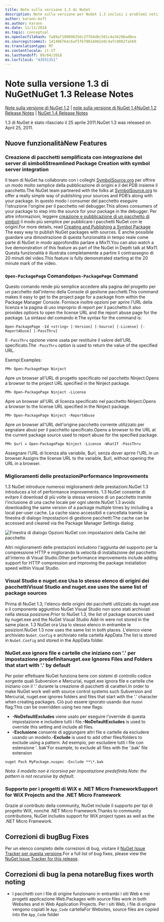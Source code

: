 ```yaml
---
title: Note sulla versione 1.3 di NuGet
description: Note sulla versione per NuGet 1.3 inclusi i problemi noti, correzioni di bug, funzionalità aggiunte e dcr.
author: karann-msft
ms.author: karann
ms.date: 11/11/2016
ms.topic: conceptual
ms.openlocfilehash: fa89af100096356c2ffb4d6c501c4a34296ad0ea
ms.sourcegitcommit: 1d1406764c6af5fb7801d462e0c4afc9092fa569
ms.translationtype: MT
ms.contentlocale: it-IT
ms.lasthandoff: 09/04/2018
ms.locfileid: "43551351"
---
```

# <a name="nuget-13-release-notes"></a><span data-ttu-id="cd157-103">Note sulla versione 1.3 di NuGet</span><span class="sxs-lookup"><span data-stu-id="cd157-103">NuGet 1.3 Release Notes</span></span>

<span data-ttu-id="cd157-104">[Note sulla versione di NuGet 1.2](../release-notes/nuget-1.2.md) | [note sulla versione di NuGet 1.4](../release-notes/nuget-1.4.md)</span><span class="sxs-lookup"><span data-stu-id="cd157-104">[NuGet 1.2 Release Notes](../release-notes/nuget-1.2.md) | [NuGet 1.4 Release Notes](../release-notes/nuget-1.4.md)</span></span>

<span data-ttu-id="cd157-105">1.3 di NuGet è stato rilasciato il 25 aprile 2011.</span><span class="sxs-lookup"><span data-stu-id="cd157-105">NuGet 1.3 was released on April 25, 2011.</span></span>

## <a name="new-features"></a><span data-ttu-id="cd157-106">Nuove funzionalità</span><span class="sxs-lookup"><span data-stu-id="cd157-106">New Features</span></span>

### <a name="streamlined-package-creation-with-symbol-server-integration"></a><span data-ttu-id="cd157-107">Creazione di pacchetti semplificata con integrazione del server di simboli</span><span class="sxs-lookup"><span data-stu-id="cd157-107">Streamlined Package Creation with symbol server integration</span></span>

<span data-ttu-id="cd157-108">Il team di NuGet ha collaborato con i colleghi [SymbolSource.org](http://www.symbolsource.org/) per offrire un modo molto semplice della pubblicazione di origini e il del PDB insieme il pacchetto.</span><span class="sxs-lookup"><span data-stu-id="cd157-108">The NuGet team partnered with the folks at [SymbolSource.org](http://www.symbolsource.org/) to offer a really simple way of publishing your sources and PDB’s along with your package.</span></span> <span data-ttu-id="cd157-109">In questo modo i consumer del pacchetto eseguire l'istruzione l'origine per il pacchetto nel debugger.</span><span class="sxs-lookup"><span data-stu-id="cd157-109">This allows consumers of your package to step into the source for your package in the debugger.</span></span> <span data-ttu-id="cd157-110">Per altre informazioni, leggere [creazione e pubblicazione di un pacchetto di simboli](../create-packages/symbol-packages.md) il modo più semplice per pubblicare i pacchetti NuGet con le origini.</span><span class="sxs-lookup"><span data-stu-id="cd157-110">For more details, read [Creating and Publishing a Symbol Package](../create-packages/symbol-packages.md) The easy way to publish NuGet packages with sources.</span></span> <span data-ttu-id="cd157-111">È anche possibile guardare una dimostrazione di questa funzionalità in tempo reale come parte di NuGet in modo approfondito parlare a Mix11.</span><span class="sxs-lookup"><span data-stu-id="cd157-111">You can also watch a live demonstration of this feature as part of the NuGet in Depth talk at Mix11.</span></span> <span data-ttu-id="cd157-112">Questa funzionalità è illustrata completamente a partire il contrassegno di 20 minuti del video.</span><span class="sxs-lookup"><span data-stu-id="cd157-112">This feature is fully demonstrated starting at the 20 minute mark of the video.</span></span>

### <a name="open-packagepage-command"></a><span data-ttu-id="cd157-113">`Open-PackagePage` Comando</span><span class="sxs-lookup"><span data-stu-id="cd157-113">`Open-PackagePage` Command</span></span>

<span data-ttu-id="cd157-114">Questo comando rende più semplice accedere alla pagina del progetto per un pacchetto dall'interno della Console di gestione pacchetti.</span><span class="sxs-lookup"><span data-stu-id="cd157-114">This command makes it easy to get to the project page for a package from within the Package Manager Console.</span></span> <span data-ttu-id="cd157-115">Fornisce inoltre opzioni per aprire l'URL della licenza e la pagina di uso improprio di report per il pacchetto.</span><span class="sxs-lookup"><span data-stu-id="cd157-115">It also provides options to open the license URL and the report abuse page for the package.</span></span>
<span data-ttu-id="cd157-116">La sintassi del comando è:</span><span class="sxs-lookup"><span data-stu-id="cd157-116">The syntax for the command is:</span></span>

    Open-PackagePage -Id <string> [-Version] [-Source] [-License] [-ReportAbuse] [-PassThru]

<span data-ttu-id="cd157-117">Il `-PassThru` opzione viene usata per restituire il valore dell'URL specificato.</span><span class="sxs-lookup"><span data-stu-id="cd157-117">The `-PassThru` option is used to return the value of the specified URL.</span></span>

<span data-ttu-id="cd157-118">Esempi:</span><span class="sxs-lookup"><span data-stu-id="cd157-118">Examples:</span></span>

    PM> Open-PackagePage Ninject

<span data-ttu-id="cd157-119">Apre un browser all'URL di progetto specificato nel pacchetto Ninject.</span><span class="sxs-lookup"><span data-stu-id="cd157-119">Opens a browser to the project URL specified in the Ninject package.</span></span>

    PM> Open-PackagePage Ninject -License

<span data-ttu-id="cd157-120">Apre un browser all'URL di licenza specificato nel pacchetto Ninject.</span><span class="sxs-lookup"><span data-stu-id="cd157-120">Opens a browser to the license URL specified in the Ninject package.</span></span>

    PM> Open-PackagePage Ninject -ReportAbuse

<span data-ttu-id="cd157-121">Apre un browser all'URL dell'origine pacchetto corrente utilizzato per segnalare abusi per il pacchetto specificato.</span><span class="sxs-lookup"><span data-stu-id="cd157-121">Opens a browser to the URL at the current package source used to report abuse for the specified package.</span></span>

    PM> $url = Open-PackagePage Ninject -License -WhatIf -PassThru

<span data-ttu-id="cd157-122">Assegnare l'URL di licenza alla variabile, $url, senza dover aprire l'URL in un browser.</span><span class="sxs-lookup"><span data-stu-id="cd157-122">Assigns the license URL to the variable, $url, without opening the URL in a browser.</span></span>

### <a name="performance-improvements"></a><span data-ttu-id="cd157-123">Miglioramenti delle prestazioni</span><span class="sxs-lookup"><span data-stu-id="cd157-123">Performance Improvements</span></span>

<span data-ttu-id="cd157-124">1.3 NuGet introduce numerosi miglioramenti delle prestazioni.</span><span class="sxs-lookup"><span data-stu-id="cd157-124">NuGet 1.3 introduces a lot of performance improvements.</span></span> <span data-ttu-id="cd157-125">1.3 NuGet consente di evitare il download di più volte la stessa versione di un pacchetto tramite l'inclusione di una cache locale per ogni utente.</span><span class="sxs-lookup"><span data-stu-id="cd157-125">NuGet 1.3 avoids downloading the same version of a package multiple times by including a local per-user cache.</span></span> <span data-ttu-id="cd157-126">La cache siano accessibili e cancellata tramite la finestra di dialogo Impostazioni di gestione pacchetti:</span><span class="sxs-lookup"><span data-stu-id="cd157-126">The cache can be accessed and cleared via the Package Manager Settings dialog:</span></span>

![Finestra di dialogo Opzioni NuGet con impostazioni della Cache del pacchetto](./media/nuget-options.png)

<span data-ttu-id="cd157-128">Altri miglioramenti delle prestazioni includono l'aggiunta del supporto per la compressione HTTP e migliorando la velocità di installazione del pacchetto all'interno di Visual Studio.</span><span class="sxs-lookup"><span data-stu-id="cd157-128">Other performance improvements include adding support for HTTP compression and improving the package installation speed within Visual Studio.</span></span>

### <a name="visual-studio-and-nugetexe-uses-the-same-list-of-package-sources"></a><span data-ttu-id="cd157-129">Visual Studio e nuget.exe Usa lo stesso elenco di origini dei pacchetti</span><span class="sxs-lookup"><span data-stu-id="cd157-129">Visual Studio and nuget.exe uses the same list of package sources</span></span>

<span data-ttu-id="cd157-130">Prima di NuGet 1.3, l'elenco delle origini dei pacchetti utilizzato da nuget.exe e il componente aggiuntivo NuGet Visual Studio non sono stati archiviati nella stessa posizione.</span><span class="sxs-lookup"><span data-stu-id="cd157-130">Prior to NuGet 1.3, the list of package sources used by nuget.exe and the NuGet Visual Studio Add-In were not stored in the same place.</span></span> <span data-ttu-id="cd157-131">1.3 NuGet ora Usa lo stesso elenco in entrambe le posizioni.</span><span class="sxs-lookup"><span data-stu-id="cd157-131">NuGet 1.3 now uses the same list in both places.</span></span> <span data-ttu-id="cd157-132">L'elenco viene archiviato `NuGet.Config` e archiviato nella cartella AppData.</span><span class="sxs-lookup"><span data-stu-id="cd157-132">The list is stored in `NuGet.Config` and stored in the AppData folder.</span></span>

### <a name="nugetexe-ignores-files-and-folders-that-start-with--by-default"></a><span data-ttu-id="cd157-133">NuGet.exe ignora file e cartelle che iniziano con '.' per impostazione predefinita</span><span class="sxs-lookup"><span data-stu-id="cd157-133">nuget.exe Ignores Files and Folders that start with '.' by default</span></span>

<span data-ttu-id="cd157-134">Per poter effettuare NuGet funziona bene con sistemi di controllo codice sorgente quali Subversion e Mercurial, nuget.exe ignora file e cartelle che iniziano con il '.' durante la creazione di pacchetti di caratteri.</span><span class="sxs-lookup"><span data-stu-id="cd157-134">In order to make NuGet work well with source control systems such Subversion and Mercurial, nuget.exe ignores folders and files that start with the '.' character when creating packages.</span></span> <span data-ttu-id="cd157-135">Ciò può essere ignorato usando due nuovi flag:</span><span class="sxs-lookup"><span data-stu-id="cd157-135">This can be overridden using two new flags:</span></span>

* <span data-ttu-id="cd157-136">__-NoDefaultExcludes__ viene usato per eseguire l'override di questa impostazione e includere tutti i file.</span><span class="sxs-lookup"><span data-stu-id="cd157-136">__-NoDefaultExcludes__ is used to override this setting and include all files.</span></span>
* <span data-ttu-id="cd157-137">__-Esclusione__ consente di aggiungere altri file e cartelle da escludere usando un modello.</span><span class="sxs-lookup"><span data-stu-id="cd157-137">__-Exclude__ is used to add other files/folders to exclude using a pattern.</span></span> <span data-ttu-id="cd157-138">Ad esempio, per escludere tutti i file con estensione '. bak'</span><span class="sxs-lookup"><span data-stu-id="cd157-138">For example, to exclude all files with the '.bak' file extension</span></span>

```
nuget Pack MyPackage.nuspec -Exclude **\*.bak
```  

<span data-ttu-id="cd157-139">_Nota: il modello non è ricorsiva per impostazione predefinita._</span><span class="sxs-lookup"><span data-stu-id="cd157-139">_Note: the pattern is not recursive by default._</span></span>

### <a name="support-for-wix-projects-and-the-net-micro-framework"></a><span data-ttu-id="cd157-140">Supporto per i progetti di WiX e .NET Micro Framework</span><span class="sxs-lookup"><span data-stu-id="cd157-140">Support for WiX Projects and the .NET Micro Framework</span></span>

<span data-ttu-id="cd157-141">Grazie al contributo della community, NuGet include il supporto per tipi di progetto WiX, nonché .NET Micro Framework.</span><span class="sxs-lookup"><span data-stu-id="cd157-141">Thanks to community contributions, NuGet includes support for WiX project types as well as the .NET Micro Framework.</span></span>

## <a name="bug-fixes"></a><span data-ttu-id="cd157-142">Correzioni di bug</span><span class="sxs-lookup"><span data-stu-id="cd157-142">Bug Fixes</span></span>

<span data-ttu-id="cd157-143">Per un elenco completo delle correzioni di bug, visitare il [NuGet Issue Tracker per questa versione](http://nuget.codeplex.com/workitem/list/advanced?keyword=&status=All&type=All&priority=All&release=NuGet%201.3&assignedTo=All&component=All&sortField=LastUpdatedDate&sortDirection=Descending&page=0).</span><span class="sxs-lookup"><span data-stu-id="cd157-143">For a full list of bug fixes, please view the [NuGet Issue Tracker for this release](http://nuget.codeplex.com/workitem/list/advanced?keyword=&status=All&type=All&priority=All&release=NuGet%201.3&assignedTo=All&component=All&sortField=LastUpdatedDate&sortDirection=Descending&page=0).</span></span>

## <a name="bug-fixes-worth-noting"></a><span data-ttu-id="cd157-144">Correzioni di bug la pena notare</span><span class="sxs-lookup"><span data-stu-id="cd157-144">Bug fixes worth noting</span></span>

* <span data-ttu-id="cd157-145">I pacchetti con i file di origine funzionano in entrambi i siti Web e nei progetti applicazione Web.</span><span class="sxs-lookup"><span data-stu-id="cd157-145">Packages with source files work in both Websites and in Web Application Projects.</span></span>
<span data-ttu-id="cd157-146">Per i siti Web, i file di origine vengono copiati le `App_Code` cartella</span><span class="sxs-lookup"><span data-stu-id="cd157-146">For Websites, source files are copied into the `App_Code` folder</span></span>
